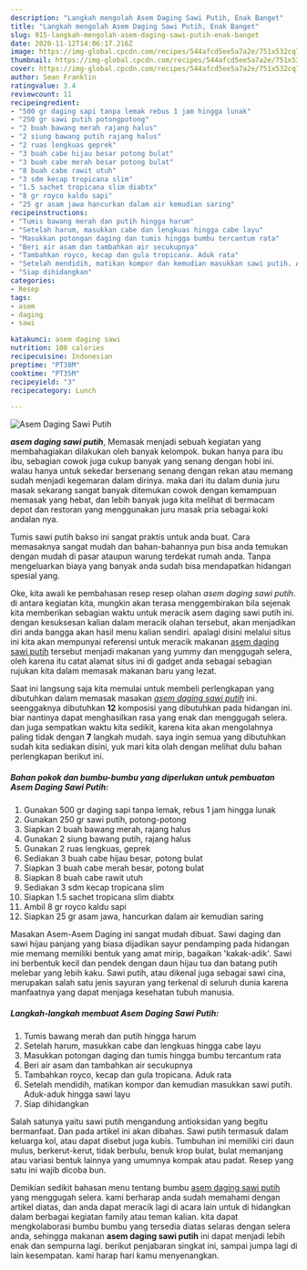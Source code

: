 ```yaml
---
description: "Langkah mengolah Asem Daging Sawi Putih, Enak Banget"
title: "Langkah mengolah Asem Daging Sawi Putih, Enak Banget"
slug: 915-langkah-mengolah-asem-daging-sawi-putih-enak-banget
date: 2020-11-12T14:06:17.216Z
image: https://img-global.cpcdn.com/recipes/544afcd5ee5a7a2e/751x532cq70/asem-daging-sawi-putih-foto-resep-utama.jpg
thumbnail: https://img-global.cpcdn.com/recipes/544afcd5ee5a7a2e/751x532cq70/asem-daging-sawi-putih-foto-resep-utama.jpg
cover: https://img-global.cpcdn.com/recipes/544afcd5ee5a7a2e/751x532cq70/asem-daging-sawi-putih-foto-resep-utama.jpg
author: Sean Franklin
ratingvalue: 3.4
reviewcount: 11
recipeingredient:
- "500 gr daging sapi tanpa lemak rebus 1 jam hingga lunak"
- "250 gr sawi putih potongpotong"
- "2 buah bawang merah rajang halus"
- "2 siung bawang putih rajang halus"
- "2 ruas lengkuas geprek"
- "3 buah cabe hijau besar potong bulat"
- "3 buah cabe merah besar potong bulat"
- "8 buah cabe rawit utuh"
- "3 sdm kecap tropicana slim"
- "1.5 sachet tropicana slim diabtx"
- "8 gr royco kaldu sapi"
- "25 gr asam jawa hancurkan dalam air kemudian saring"
recipeinstructions:
- "Tumis bawang merah dan putih hingga harum"
- "Setelah harum, masukkan cabe dan lengkuas hingga cabe layu"
- "Masukkan potongan daging dan tumis hingga bumbu tercantum rata"
- "Beri air asam dan tambahkan air secukupnya"
- "Tambahkan royco, kecap dan gula tropicana. Aduk rata"
- "Setelah mendidih, matikan kompor dan kemudian masukkan sawi putih. Aduk-aduk hingga sawi layu"
- "Siap dihidangkan"
categories:
- Resep
tags:
- asem
- daging
- sawi

katakunci: asem daging sawi 
nutrition: 108 calories
recipecuisine: Indonesian
preptime: "PT38M"
cooktime: "PT35M"
recipeyield: "3"
recipecategory: Lunch

---
```



![Asem Daging Sawi Putih](https://img-global.cpcdn.com/recipes/544afcd5ee5a7a2e/751x532cq70/asem-daging-sawi-putih-foto-resep-utama.jpg)

<b><i>asem daging sawi putih</i></b>, Memasak menjadi sebuah kegiatan yang membahagiakan dilakukan oleh banyak kelompok. bukan hanya para ibu ibu, sebagian cowok juga cukup banyak yang senang dengan hobi ini. walau hanya untuk sekedar bersenang senang dengan rekan atau memang sudah menjadi kegemaran dalam dirinya. maka dari itu dalam dunia juru masak sekarang sangat banyak ditemukan cowok dengan kemampuan memasak yang hebat, dan lebih banyak juga kita melihat di bermacam depot dan restoran yang menggunakan juru masak pria sebagai koki andalan nya.

Tumis sawi putih bakso ini sangat praktis untuk anda buat. Cara memasaknya sangat mudah dan bahan-bahannya pun bisa anda temukan dengan mudah di pasar ataupun warung terdekat rumah anda. Tanpa mengeluarkan biaya yang banyak anda sudah bisa mendapatkan hidangan spesial yang.

Oke, kita awali ke pembahasan resep resep olahan <i>asem daging sawi putih</i>. di antara kegiatan kita, mungkin akan terasa menggembirakan bila sejenak kita memberikan sebagian waktu untuk meracik asem daging sawi putih ini. dengan kesuksesan kalian dalam meracik olahan tersebut, akan menjadikan diri anda bangga akan hasil menu kalian sendiri. apalagi disini melalui situs ini kita akan mempunyai referensi untuk meracik makanan <u>asem daging sawi putih</u> tersebut menjadi makanan yang yummy dan menggugah selera, oleh karena itu catat alamat situs ini di gadget anda sebagai sebagian rujukan kita dalam memasak makanan baru yang lezat.


Saat ini langsung saja kita memulai untuk membeli perlengkapan yang dibutuhkan dalam memasak masakan <u><i>asem daging sawi putih</i></u> ini. seenggaknya dibutuhkan <b>12</b> komposisi yang dibutuhkan pada hidangan ini. biar nantinya dapat menghasilkan rasa yang enak dan menggugah selera. dan juga sempatkan waktu kita sedikit, karena kita akan mengolahnya paling tidak dengan <b>7</b> langkah mudah. saya ingin semua yang dibutuhkan sudah kita sediakan disini, yuk mari kita olah dengan melihat dulu bahan perlengkapan berikut ini.

<!--inarticleads1-->

##### Bahan pokok dan bumbu-bumbu yang diperlukan untuk pembuatan Asem Daging Sawi Putih:

1. Gunakan 500 gr daging sapi tanpa lemak, rebus 1 jam hingga lunak
1. Gunakan 250 gr sawi putih, potong-potong
1. Siapkan 2 buah bawang merah, rajang halus
1. Gunakan 2 siung bawang putih, rajang halus
1. Gunakan 2 ruas lengkuas, geprek
1. Sediakan 3 buah cabe hijau besar, potong bulat
1. Siapkan 3 buah cabe merah besar, potong bulat
1. Siapkan 8 buah cabe rawit utuh
1. Sediakan 3 sdm kecap tropicana slim
1. Siapkan 1.5 sachet tropicana slim diabtx
1. Ambil 8 gr royco kaldu sapi
1. Siapkan 25 gr asam jawa, hancurkan dalam air kemudian saring


Masakan Asem-Asem Daging ini sangat mudah dibuat. Sawi daging dan sawi hijau panjang yang biasa dijadikan sayur pendamping pada hidangan mie memang memiliki bentuk yang amat mirip, bagaikan &#39;kakak-adik&#39;. Sawi ini berbentuk kecil dan pendek dengan daun hijau tua dan batang putih melebar yang lebih kaku. Sawi putih, atau dikenal juga sebagai sawi cina, merupakan salah satu jenis sayuran yang terkenal di seluruh dunia karena manfaatnya yang dapat menjaga kesehatan tubuh manusia. 

<!--inarticleads2-->

##### Langkah-langkah membuat Asem Daging Sawi Putih:

1. Tumis bawang merah dan putih hingga harum
1. Setelah harum, masukkan cabe dan lengkuas hingga cabe layu
1. Masukkan potongan daging dan tumis hingga bumbu tercantum rata
1. Beri air asam dan tambahkan air secukupnya
1. Tambahkan royco, kecap dan gula tropicana. Aduk rata
1. Setelah mendidih, matikan kompor dan kemudian masukkan sawi putih. Aduk-aduk hingga sawi layu
1. Siap dihidangkan


Salah satunya yaitu sawi putih mengandung antioksidan yang begitu bermanfaat. Dan pada artikel ini akan dibahas. Sawi putih termasuk dalam keluarga kol, atau dapat disebut juga kubis. Tumbuhan ini memiliki ciri daun mulus, berkerut-kerut, tidak berbulu, benuk krop bulat, bulat memanjang atau variasi bentuk lainnya yang umumnya kompak atau padat. Resep yang satu ini wajib dicoba bun. 

Demikian sedikit bahasan menu tentang bumbu <u>asem daging sawi putih</u> yang menggugah selera. kami berharap anda sudah memahami dengan artikel diatas, dan anda dapat meracik lagi di acara lain untuk di hidangkan dalam berbagai kegiatan family atau teman kalian. kita dapat mengkolaborasi bumbu bumbu yang tersedia diatas selaras dengan selera anda, sehingga makanan <b>asem daging sawi putih</b> ini dapat menjadi lebih enak dan sempurna lagi. berikut penjabaran singkat ini, sampai jumpa lagi di lain kesempatan. kami harap hari kamu menyenangkan.
